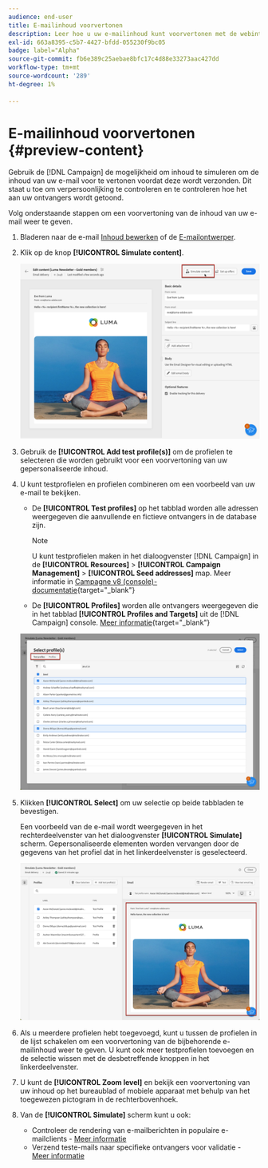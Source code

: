```yaml
---
audience: end-user
title: E-mailinhoud voorvertonen
description: Leer hoe u uw e-mailinhoud kunt voorvertonen met de webinterface voor campagnes
exl-id: 663a8395-c5b7-4427-bfdd-055230f9bc05
badge: label="Alpha"
source-git-commit: fb6e389c25aebae8bfc17c4d88e33273aac427dd
workflow-type: tm+mt
source-wordcount: '289'
ht-degree: 1%

---
```



# E-mailinhoud voorvertonen {#preview-content}

Gebruik de [!DNL Campaign] de mogelijkheid om inhoud te simuleren om de inhoud van uw e-mail voor te vertonen voordat deze wordt verzonden. Dit staat u toe om verpersoonlijking te controleren en te controleren hoe het aan uw ontvangers wordt getoond.

Volg onderstaande stappen om een voorvertoning van de inhoud van uw e-mail weer te geven.

1. Bladeren naar de e-mail [Inhoud bewerken](../content/edit-content.md) of de [E-mailontwerper](../content/get-started-email-designer.md).

1. Klik op de knop **[!UICONTROL Simulate content]**.

   ![](assets/simulate-button.png)

1. Gebruik de **[!UICONTROL Add test profile(s)]** om de profielen te selecteren die worden gebruikt voor een voorvertoning van uw gepersonaliseerde inhoud.

1. U kunt testprofielen en profielen combineren om een voorbeeld van uw e-mail te bekijken.

   * De **[!UICONTROL Test profiles]** op het tabblad worden alle adressen weergegeven die aanvullende en fictieve ontvangers in de database zijn.

     >[!NOTE]
     >
     >U kunt testprofielen maken in het dialoogvenster [!DNL Campaign] in de **[!UICONTROL Resources]** > **[!UICONTROL Campaign Management]** > **[!UICONTROL Seed addresses]** map. Meer informatie in [Campagne v8 (console)-documentatie](https://experienceleague.adobe.com/docs/campaign/campaign-v8/audience/add-profiles/test-profiles.html){target="_blank"}

   * De **[!UICONTROL Profiles]** worden alle ontvangers weergegeven die in het tabblad **[!UICONTROL Profiles and Targets]** uit de [!DNL Campaign] console. [Meer informatie](https://experienceleague.adobe.com/docs/campaign/campaign-v8/audience/view-profiles.html){target="_blank"}

   ![](assets/simulate-select-profiles.png)

1. Klikken **[!UICONTROL Select]** om uw selectie op beide tabbladen te bevestigen.

   Een voorbeeld van de e-mail wordt weergegeven in het rechterdeelvenster van het dialoogvenster **[!UICONTROL Simulate]** scherm. Gepersonaliseerde elementen worden vervangen door de gegevens van het profiel dat in het linkerdeelvenster is geselecteerd.

   ![](assets/simulate-preview.png)

1. Als u meerdere profielen hebt toegevoegd, kunt u tussen de profielen in de lijst schakelen om een voorvertoning van de bijbehorende e-mailinhoud weer te geven. U kunt ook meer testprofielen toevoegen en de selectie wissen met de desbetreffende knoppen in het linkerdeelvenster.

1. U kunt de **[!UICONTROL Zoom level]** en bekijk een voorvertoning van uw inhoud op het bureaublad of mobiele apparaat met behulp van het toegewezen pictogram in de rechterbovenhoek.

1. Van de **[!UICONTROL Simulate]** scherm kunt u ook:
   * Controleer de rendering van e-mailberichten in populaire e-mailclients - [Meer informatie](email-rendering.md)
   * Verzend teste-mails naar specifieke ontvangers voor validatie - [Meer informatie](proofs.md)



